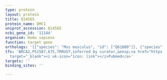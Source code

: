 ```yaml
---
type: protein
layout: protein
title: Q14565
protein_name: DMC1
uniprot_accession: Q14565
ncbi_gene_id: '11144'
organism: Homo sapiens
function: target gene
orthologs: '[{"species": "Mus musculus", "id": ["Q61880"]}, {"species": "Rattus norvegicus", "id": ["D3ZJ85"]}, {"species": "Saccharomyces cerevisiae", "id": ["<a href=\"/protein/p25453\">P25453</a>"]}]'
tfs: 'BRCA2,P51587,675,TRRUST,inferred by curator,&ensp;<a href="https://www.ncbi.nlm.nih.gov/pubmed/?term=17541404%5Buid%5D+OR+29087512%5Buid%5D"
  target="_blank"><i uk-icon="icon: link"></i>Pubmed</a>'
targets: ''
binding_sites: ''

---
```

